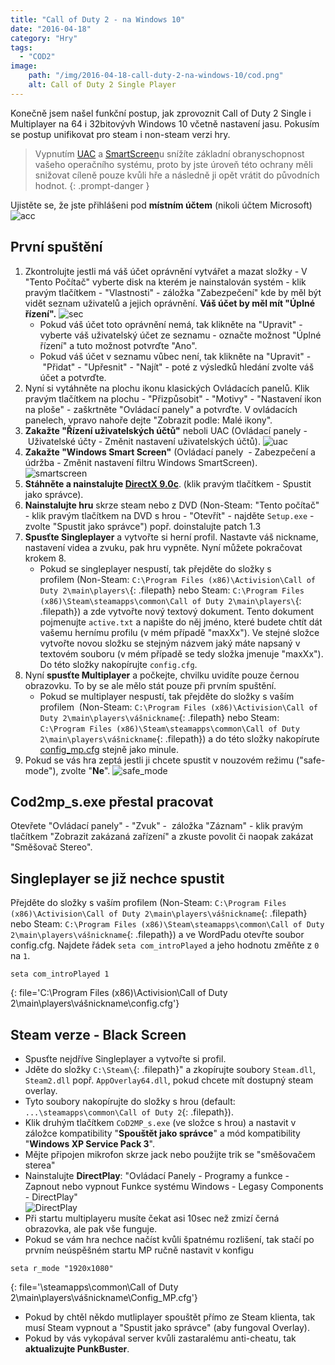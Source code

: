 ```yaml
---
title: "Call of Duty 2 - na Windows 10"
date: "2016-04-18"
category: "Hry"
tags: 
  - "COD2"
image: 
    path: "/img/2016-04-18-call-duty-2-na-windows-10/cod.png"
    alt: Call of Duty 2 Single Player
---
```


Konečně jsem našel funkční postup, jak zprovoznit Call of Duty 2 Single i Multiplayer na 64 i 32bitovývh Windows 10 včetně nastavení jasu. Pokusím se postup unifikovat pro steam i non-steam verzi hry.

> Vypnutím [UAC](https://cs.wikipedia.org/wiki/User_Account_Control) a [SmartScreen](http://windows.microsoft.com/cs-cz/internet-explorer/products/ie-9/features/smartscreen-filter)u snížíte základní obranyschopnost vašeho operačního systému, proto by jste úroveň této ochrany měli snižovat cíleně pouze kvůli hře a následně ji opět vrátit do původních hodnot.
{: .prompt-danger }

Ujistěte se, že jste přihlášeni pod **místním účtem** (nikoli účtem Microsoft) 
![acc](/img/2016-04-18-call-duty-2-na-windows-10/ucet.png)

## První spuštění

1. Zkontrolujte jestli má váš účet oprávnění vytvářet a mazat složky - V "Tento Počítač" vyberte disk na kterém je nainstalován systém - klik pravým tlačítkem - "Vlastnosti" - záložka "Zabezpečení" kde by měl být vidět seznam uživatelů a jejich oprávnění. **Váš účet by měl mít "Úplné řízení".** 
![sec](/img/2016-04-18-call-duty-2-na-windows-10/zabezpeceni.png) 
    - Pokud váš účet toto oprávnění nemá, tak klikněte na "Upravit" - vyberte váš uživatelský účet ze seznamu - označte možnost "Úplné řízení" a tuto možnost potvrďte "Ano".
    - Pokud váš účet v seznamu vůbec není, tak klikněte na "Upravit" -  "Přidat" - "Upřesnit" - "Najít" - poté z výsledků hledání zvolte váš účet a potvrďte.
2. Nyní si vytáhněte na plochu ikonu klasických Ovládacích panelů. Klik pravým tlačítkem na plochu - "Přizpůsobit" - "Motivy" - "Nastavení ikon na ploše" - zaškrtněte "Ovládací panely" a potvrďte. V ovládacích panelech, vpravo nahoře dejte "Zobrazit podle: Malé ikony".
3. **Zakažte "Řízení uživatelských účtů"** neboli UAC (Ovládací panely -  Uživatelské účty - Změnit nastavení uživatelských účtů). 
![uac](/img/2016-04-18-call-duty-2-na-windows-10/uac.png)
4. **Zakažte "Windows Smart Screen"** (Ovládací panely  - Zabezpečení a údržba - Změnit nastavení filtru Windows SmartScreen). <br>
![smartscreen](/img/2016-04-18-call-duty-2-na-windows-10/SmartScreen.png)
5. **Stáhněte a nainstalujte [DirectX 9.0c](https://www.microsoft.com/cs-CZ/download/details.aspx?id=34429)**. (klik pravým tlačítkem - Spustit jako správce).
6. **Nainstalujte hru** skrze steam nebo z DVD (Non-Steam: "Tento počítač" - klik pravým tlačítkem na DVD s hrou - "Otevřít" - najděte `Setup.exe` - zvolte "Spustit jako správce") popř. doinstalujte patch 1.3
7. **Spusťte Singleplayer** a vytvořte si herní profil. Nastavte váš nickname, nastavení videa a zvuku, pak hru vypněte. Nyní můžete pokračovat krokem 8.
    - Pokud se singleplayer nespustí, tak přejděte do složky s profilem (Non-Steam: `C:\Program Files (x86)\Activision\Call of Duty 2\main\players\`{: .filepath} nebo Steam: `C:\Program Files (x86)\Steam\steamapps\common\Call of Duty 2\main\players\`{: .filepath}) a zde vytvořte nový textový dokument. Tento dokument pojmenujte `active.txt` a napište do něj jméno, které budete chtít dát vašemu hernímu profilu (v mém případě "maxXx"). Ve stejné složce vytvořte novou složku se stejným názvem jaký máte napsaný v textovém souboru (v mém případě se tedy složka jmenuje "maxXx"). Do této složky nakopírujte `config.cfg`.
8. Nyní **spusťte Multiplayer** a počkejte, chvilku uvidíte pouze černou obrazovku. To by se ale mělo stát pouze při prvním spuštění.
    - Pokud se multiplayer nespustí, tak přejděte do složky s vaším profilem  (Non-Steam: `C:\Program Files (x86)\Activision\Call of Duty 2\main\players\vášnickname`{: .filepath} nebo Steam: `C:\Program Files (x86)\Steam\steamapps\common\Call of Duty 2\main\players\vášnickname`{: .filepath}) a do této složky nakopírute [config_mp.cfg](https://gist.github.com/maxXx1/999017ea91672bb742c4) stejně jako minule.
9. Pokud se vás hra zeptá jestli ji chcete spustit v nouzovém režimu ("safe-mode"), zvolte "**Ne**". 
![safe_mode](/img/2016-04-18-call-duty-2-na-windows-10/safe-mode.png)

## Cod2mp_s.exe přestal pracovat

Otevřete "Ovládací panely" - "Zvuk" -  záložka "Záznam" - klik pravým tlačítkem "Zobrazit zakázaná zařízení" a zkuste povolit či naopak zakázat "Směšovač Stereo".

## Singleplayer se již nechce spustit

Přejděte do složky s vaším profilem (Non-Steam: `C:\Program Files (x86)\Activision\Call of Duty 2\main\players\vášnickname`{: .filepath} nebo Steam: `C:\Program Files (x86)\Steam\steamapps\common\Call of Duty 2\main\players\vášnickname`{: .filepath}) a ve WordPadu otevřte soubor config.cfg. Najdete řádek `seta com_introPlayed` a jeho hodnotu změňte z `0` na `1`.

```console
seta com_introPlayed 1
```
{: file='C:\Program Files (x86)\Activision\Call of Duty 2\main\players\vášnickname\config.cfg'}

## Steam verze - Black Screen

- Spusťte nejdříve Singleplayer a vytvořte si profil.
- Jděte do složky `C:\Steam\`{: .filepath}" a zkopírujte soubory `Steam.dll`, `Steam2.dll` popř. `AppOverlay64.dll`, pokud chcete mít dostupný steam overlay.
- Tyto soubory nakopírujte do složky s hrou (default: `...\steamapps\common\Call of Duty 2`{: .filepath}).
- Klik druhým tlačítkem `CoD2MP_s.exe` (ve složce s hrou) a nastavit v záložce kompatibility "**Spouštět jako správce**" a mód kompatibility "**Windows XP Service Pack 3**".
- Mějte připojen mikrofon skrze jack nebo použijte trik se "směšovačem sterea"
- Nainstalujte **DirectPlay**: "Ovládací Panely - Programy a funkce - Zapnout nebo vypnout Funkce systému Windows - Legasy Components - DirectPlay" <br>
![DirectPlay](/img/2016-04-18-call-duty-2-na-windows-10/DirectPlay.png)
- Při startu multiplayeru musíte čekat asi 10sec než zmizí černá obrazovka, ale pak vše funguje.
- Pokud se vám hra nechce načíst kvůli špatnému rozlišení, tak stačí po prvním neúspěšném startu MP ručně nastavit v konfigu

```console
seta r_mode "1920x1080"
```
{: file='\steamapps\common\Call of Duty 2\main\players\vášnickname\Config_MP.cfg'}
- Pokud by chtěl někdo mutliplayer spouštět přímo ze Steam klienta, tak musí Steam vypnout a "Spustit jako správce" (aby fungoval Overlay).
- Pokud by vás vykopával server kvůli zastaralému anti-cheatu, tak **aktualizujte PunkBuster**.
